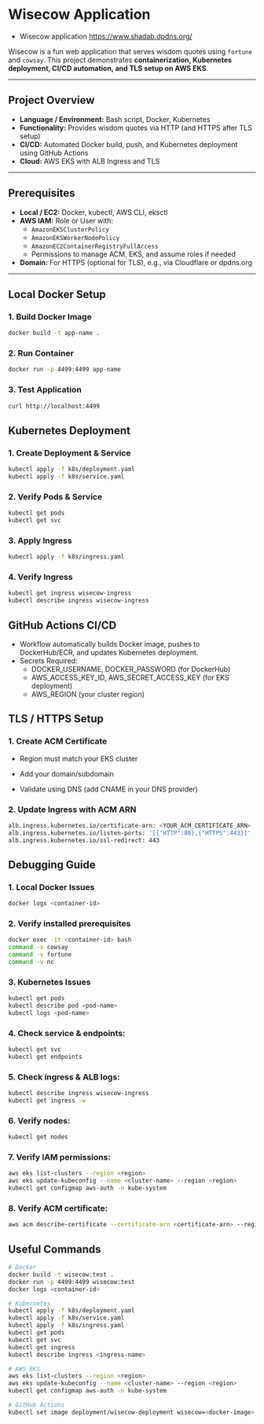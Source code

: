 # Wisecow Application

- Wisecow application https://www.shadab.dpdns.org/

Wisecow is a fun web application that serves wisdom quotes using `fortune` and `cowsay`. This project demonstrates **containerization, Kubernetes deployment, CI/CD automation, and TLS setup on AWS EKS**.

---


## Project Overview

- **Language / Environment:** Bash script, Docker, Kubernetes  
- **Functionality:** Provides wisdom quotes via HTTP (and HTTPS after TLS setup)  
- **CI/CD:** Automated Docker build, push, and Kubernetes deployment using GitHub Actions  
- **Cloud:** AWS EKS with ALB Ingress and TLS

---

## Prerequisites

- **Local / EC2:** Docker, kubectl, AWS CLI, eksctl  
- **AWS IAM:** Role or User with:
  - `AmazonEKSClusterPolicy`
  - `AmazonEKSWorkerNodePolicy`
  - `AmazonEC2ContainerRegistryFullAccess`
  - Permissions to manage ACM, EKS, and assume roles if needed
- **Domain:** For HTTPS (optional for TLS), e.g., via Cloudflare or dpdns.org  

---

## Local Docker Setup

### 1. Build Docker Image
```bash
docker build -t app-name .
```
### 2. Run Container
```bash
docker run -p 4499:4499 app-name
```
### 3. Test Application
```bash
curl http://localhost:4499
```
## Kubernetes Deployment

### 1. Create Deployment & Service
```bash
kubectl apply -f k8s/deployment.yaml
kubectl apply -f k8s/service.yaml
```
### 2. Verify Pods & Service
```bash
kubectl get pods
kubectl get svc
```
### 3. Apply Ingress
```bash
kubectl apply -f k8s/ingress.yaml
```
### 4. Verify Ingress
```bash
kubectl get ingress wisecow-ingress
kubectl describe ingress wisecow-ingress
```
 
## GitHub Actions CI/CD
- Workflow automatically builds Docker image, pushes to DockerHub/ECR, and updates Kubernetes deployment.
- Secrets Required:
    - DOCKER_USERNAME, DOCKER_PASSWORD (for DockerHub)
    - AWS_ACCESS_KEY_ID, AWS_SECRET_ACCESS_KEY (for EKS deployment)
    - AWS_REGION (your cluster region)

## TLS / HTTPS Setup

### 1. Create ACM Certificate
- Region must match your EKS cluster

- Add your domain/subdomain

- Validate using DNS (add CNAME in your DNS provider)

### 2. Update Ingress with ACM ARN
```bash
alb.ingress.kubernetes.io/certificate-arn: <YOUR_ACM_CERTIFICATE_ARN>
alb.ingress.kubernetes.io/listen-ports: '[{"HTTP":80},{"HTTPS":443}]'
alb.ingress.kubernetes.io/ssl-redirect: 443
```

## Debugging Guide

### 1. Local Docker Issues
```bash
docker logs <container-id>
```
### 2. Verify installed prerequisites
```bash
docker exec -it <container-id> bash
command -v cowsay
command -v fortune
command -v nc
```
### 3. Kubernetes Issues
```bash
kubectl get pods
kubectl describe pod <pod-name>
kubectl logs <pod-name>
```
### 4. Check service & endpoints:
```bash
kubectl get svc
kubectl get endpoints
```
### 5. Check ingress & ALB logs:
```bash
kubectl describe ingress wisecow-ingress
kubectl get ingress -w
```
### 6. Verify nodes:
```bash
kubectl get nodes
```
### 7. Verify IAM permissions:
```bash
aws eks list-clusters --region <region>
aws eks update-kubeconfig --name <cluster-name> --region <region>
kubectl get configmap aws-auth -n kube-system
```
### 8. Verify ACM certificate:
```bash
aws acm describe-certificate --certificate-arn <certificate-arn> --region <region>
```

## Useful Commands
```bash
# Docker
docker build -t wisecow:test .
docker run -p 4499:4499 wisecow:test
docker logs <container-id>

# Kubernetes
kubectl apply -f k8s/deployment.yaml
kubectl apply -f k8s/service.yaml
kubectl apply -f k8s/ingress.yaml
kubectl get pods
kubectl get svc
kubectl get ingress
kubectl describe ingress <ingress-name>

# AWS EKS
aws eks list-clusters --region <region>
aws eks update-kubeconfig --name <cluster-name> --region <region>
kubectl get configmap aws-auth -n kube-system

# GitHub Actions
kubectl set image deployment/wisecow-deployment wisecow=<docker-image>
```

